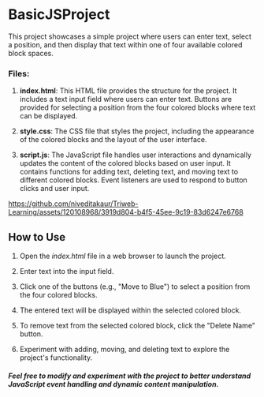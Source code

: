 # BasicJSProject

This project showcases a simple project where users can enter text, select a position, and then display that text within one of four available colored block spaces.

### Files:

1. **index.html**: This HTML file provides the structure for the project. It includes a text input field where users can enter text. Buttons are provided for selecting a position from the four colored blocks where text can be displayed.

2. **style.css**: The CSS file that styles the project, including the appearance of the colored blocks and the layout of the user interface.

3. **script.js**: The JavaScript file handles user interactions and dynamically updates the content of the colored blocks based on user input. It contains functions for adding text, deleting text, and moving text to different colored blocks. Event listeners are used to respond to button clicks and user input.

https://github.com/niveditakaur/Triweb-Learning/assets/120108968/3919d804-b4f5-45ee-9c19-83d6247e6768

## How to Use

1. Open the *index.html* file in a web browser to launch the project.

2. Enter text into the input field.

3. Click one of the buttons (e.g., "Move to Blue") to select a position from the four colored blocks.

4. The entered text will be displayed within the selected colored block.

5. To remove text from the selected colored block, click the "Delete Name" button.

6. Experiment with adding, moving, and deleting text to explore the project's functionality.

#### *Feel free to modify and experiment with the project to better understand JavaScript event handling and dynamic content manipulation.*